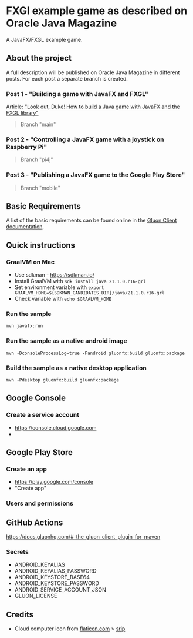 # FXGl example game as described on Oracle Java Magazine

A JavaFX/FXGL example game.

## About the project

A full description will be published on Oracle Java Magazine in different posts. For each post a separate branch is
created.

### Post 1 - "Building a game with JavaFX and FXGL"

Article: ["Look out, Duke! How to build a Java game with JavaFX and the FXGL library"](https://blogs.oracle.com/javamagazine/java-javafx-fxgl-game-development)

> Branch "main"

### Post 2 - "Controlling a JavaFX game with a joystick on Raspberry Pi"

> Branch "pi4j"

### Post 3 - "Publishing a JavaFX game to the Google Play Store"

> Branch "mobile"

## Basic Requirements

A list of the basic requirements can be found online in
the [Gluon Client documentation](https://docs.gluonhq.com/client/#_requirements).

## Quick instructions

### GraalVM on Mac

* Use sdkman - https://sdkman.io/
* Install GraalVM with `sdk install java 21.1.0.r16-grl`
* Set environment variable with `export GRAALVM_HOME=${SDKMAN_CANDIDATES_DIR}/java/21.1.0.r16-grl`
* Check variable with `echo $GRAALVM_HOME`

### Run the sample

```
mvn javafx:run
```

### Run the sample as a native android image

```
mvn -DconsoleProcessLog=true -Pandroid gluonfx:build gluonfx:package
```

### Build the sample as a native desktop application

```
mvn -Pdesktop gluonfx:build gluonfx:package
```

## Google Console

### Create a service account

* https://console.cloud.google.com
*

## Google Play Store

### Create an app

* https://play.google.com/console
* "Create app"

### Users and permissions

## GitHub Actions

https://docs.gluonhq.com/#_the_gluon_client_plugin_for_maven

### Secrets

* ANDROID_KEYALIAS
* ANDROID_KEYALIAS_PASSWORD
* ANDROID_KEYSTORE_BASE64
* ANDROID_KEYSTORE_PASSWORD
* ANDROID_SERVICE_ACCOUNT_JSON
* GLUON_LICENSE

## Credits

* Cloud computer icon from [flaticon.com](https://www.flaticon.com) > [srip](https://www.flaticon.com/authors/srip)